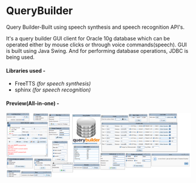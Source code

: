 # QueryBuilder
Query Builder-Built using speech synthesis and speech recognition API's.

It's a query builder GUI client for Oracle 10g database which can be operated either by mouse clicks or through voice commands(speech).
GUI is built using Java Swing. And for performing database operations, JDBC is being used.

#### Libraries used -
- FreeTTS *(for speech synthesis)*
- sphinx *(for speech recognition)*

#### Preview(All-in-one) - 

![alt text](https://github.com/suyash248/QueryBuilder/blob/master/Icon/screenshots.png)
